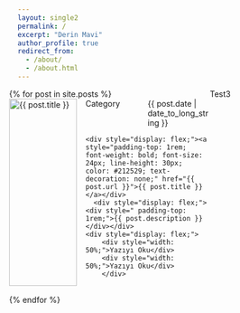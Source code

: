 ```yaml
---
layout: single2
permalink: /
excerpt: "Derin Mavi"
author_profile: true
redirect_from: 
  - /about/
  - /about.html
---
```


<div style="display: flex; flex-wrap: wrap; margin-right: -15px; margin-left: -15px;">
<div style="flex: 0 0 66.666667%; max-width: 66.666667%;">
  {% for post in site.posts %}
  <div style="display: flex;padding-bottom: 1rem;">
  
  <div style="width:35.16%">
	<div>
	<a href="https://derinmavi.io/images/yedinci-kita.jpg">
	<img class="tmbimg" src="https://derinmavi.io/images/yedinci-kita.jpg" alt="{{ post.title }}" height="100%" width="100%"></a>
	</div>
  </div>
  
  <div style="width:64.84%; padding-left: 1rem;">
	<div style="display: flex;">
    <div style="width: 50%;">Category</div>
    <div style="width: 50%;"><time datetime="{{ post.date | date: "%Y-%m-%d" }}">{{ post.date | date_to_long_string }}</time></div>
	</div>
	  
    <div style="display: flex;"><a style="padding-top: 1rem; font-weight: bold; font-size: 24px; line-height: 30px; color: #212529; text-decoration: none;" href="{{ post.url }}">{{ post.title }}</a></div>
	  <div style="display: flex;"><div style=" padding-top: 1rem;">{{ post.description }}</div></div>
    <div style="display: flex;">
	    <div style="width: 50%;">Yazıyı Oku</div>
	    <div style="width: 50%;">Yazıyı Oku</div>
	    </div>
  </div>
  
</div>
{% endfor %}
</div>
<div style="flex: 0 0 33.333333%; max-width: 33.333333%;">
	Test3
</div>

</div>
